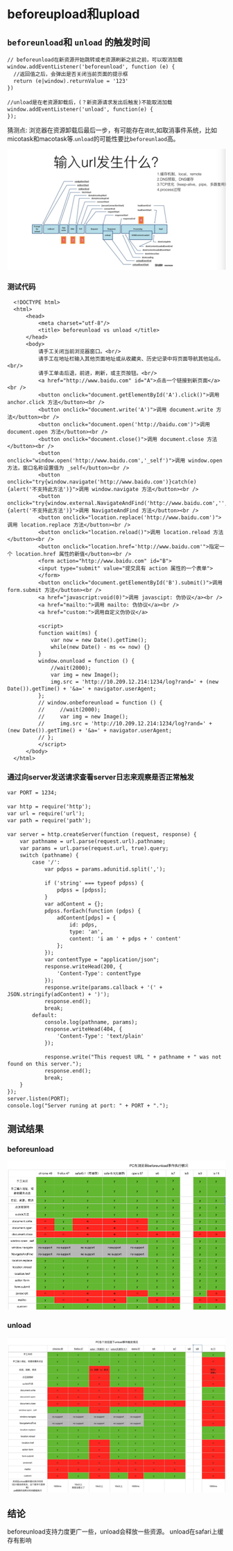 # beforeupload和upload


## `beforeunload`和 `unload` 的触发时间
    
    // beforeunload在新资源开始跳转或老资源刷新之前之前，可以取消加载
    window.addEventListener('beforeunload', function (e) {
      //返回值之后，会弹出是否关闭当前页面的提示框
      return (e|window).returnValue = '123'
    })

    //unload是在老资源卸载后，(？新资源请求发出后触发)不能取消加载
    window.addEventListener('unload', function(e) {
    });

猜测点: 浏览器在资源卸载后最后一步，有可能存在`调优`,如取消事件系统，比如micotask和macotask等.`unload`的可能性要比`beforeunlaod`高。

![](./beforeupload和upload/284626544767166.png)

### 测试代码

      <!DOCTYPE html>
      <html>
          <head>
              <meta charset="utf-8"/>
              <title> beforeunload vs unload </title>
          </head>
          <body>
              请手工关闭当前浏览器窗口。<br/>
              请手工在地址栏输入其他页面地址或从收藏夹、历史记录中将页面导航其他站点。<br/>
              请手工单击后退，前进，刷新，或主页按钮。<br/>
              <a href="http://www.baidu.com" id="A">点击一个链接到新页面</a><br />
              <button onclick="document.getElementById('A').click()">调用 anchor.click 方法</button><br />
              <button onclick="document.write('A')">调用 document.write 方法</button><br />
              <button onclick="document.open('http://baidu.com')">调用 document.open 方法</button><br />
              <button onclick="document.close()">调用 document.close 方法</button><br />
              <button onclick="window.open('http://www.baidu.com','_self')">调用 window.open方法，窗口名称设置值为 _self</button><br />
              <button onclick="try{window.navigate('http://www.baidu.com')}catch(e){alert('不支持此方法')}">调用 window.navigate 方法</button><br />
              <button onclick="try{window.external.NavigateAndFind('http://www.baidu.com','','')}catch(e){alert('不支持此方法')}">调用 NavigateAndFind 方法</button><br />
              <button onclick="location.replace('http://www.baidu.com')">调用 location.replace 方法</button><br />
              <button onclick="location.reload()">调用 location.reload 方法</button><br />
              <button onclick="location.href='http://www.baidu.com'">指定一个 location.href 属性的新值</button><br />
              <form action="http://www.baidu.com" id="B">
              <input type="submit" value="提交具有 action 属性的一个表单">
              </form>
              <button onclick="document.getElementById('B').submit()">调用 form.submit 方法</button><br />
              <a href="javascript:void(0)">调用 javascipt: 伪协议</a><br />
              <a href="mailto:">调用 mailto: 伪协议</a><br />
              <a href="custom:">调用自定义伪协议</a>

              <script>
              function wait(ms) {
                  var now = new Date().getTime();
                  while(new Date() - ms <= now) {}
              }
              window.onunload = function () {
                  //wait(2000);
                  var img = new Image();
                  img.src = 'http://10.209.12.214:1234/log?rand=' + (new Date()).getTime() + '&a=' + navigator.userAgent;
              };
              // window.onbeforeunload = function () {
              //     //wait(2000);
              //     var img = new Image();
              //     img.src = 'http://10.209.12.214:1234/log?rand=' + (new Date()).getTime() + '&a=' + navigator.userAgent;
              // };
              </script>
          </body>
      </html>

### 通过向server发送请求查看server日志来观察是否正常触发

    var PORT = 1234;

    var http = require('http');
    var url = require('url');
    var path = require('path');

    var server = http.createServer(function (request, response) {
        var pathname = url.parse(request.url).pathname;
        var params = url.parse(request.url, true).query;
        switch (pathname) {
            case '/':
                var pdpss = params.adunitid.split(',');
                
                if ('string' === typeof pdpss) {
                    pdpss = [pdpss];
                }
                var adContent = {};
                pdpss.forEach(function (pdps) {
                    adContent[pdps] = {
                        id: pdps,
                        type: 'an',
                        content: 'i am ' + pdps + ' content'
                    };
                });
                var contentType = "application/json";
                response.writeHead(200, {
                    'Content-Type': contentType
                });
                response.write(params.callback + '(' + JSON.stringify(adContent) + ')');
                response.end();
                break;
            default:
                console.log(pathname, params);
                response.writeHead(404, {
                    'Content-Type': 'text/plain'
                });

                response.write("This request URL " + pathname + " was not found on this server.");
                response.end();
                break;
        }
    });
    server.listen(PORT);
    console.log("Server runing at port: " + PORT + ".");

## 测试结果

### beforeunload

![20190809235806.png](https://raw.githubusercontent.com/LiDengHui/images/master/img20190809235806.png)

### unload

![20190809235836.png](https://raw.githubusercontent.com/LiDengHui/images/master/img20190809235836.png)

## 结论

beforeunload支持力度更广一些，unload会释放一些资源。 unload在safari上缓存有影响
